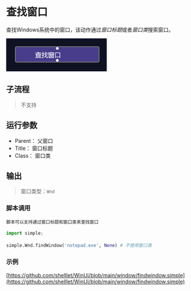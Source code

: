 # 查找窗口 
查找Windows系统中的窗口，该动作通过*窗口标题*或者*窗口类*搜索窗口。

![find window](./images/2022-11-08_191853.png ':size=90%')

## 子流程
> 不支持

## 运行参数


* Parent： 父窗口
* Title： 窗口标题
* Class： 窗口类

## 输出

> 窗口类型：`Wnd`


### 脚本调用
    脚本可以支持通过窗口标题和窗口类来查找窗口

```python
import simple;

simple.Wnd.findWindow('notepad.exe', None) # 不使用窗口类
```

### 示例

[https://github.com/shelllet/WinUi/blob/main/window/findwindow.simple](https://github.com/shelllet/WinUi/blob/main/window/findwindow.simple)
